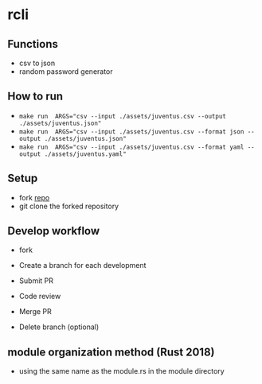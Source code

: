 # rcli

## Functions
- csv to json
- random password generator

## How to run
-  `make run  ARGS="csv --input ./assets/juventus.csv --output ./assets/juventus.json"`
-  `make run  ARGS="csv --input ./assets/juventus.csv --format json --output ./assets/juventus.json"`
-  `make run  ARGS="csv --input ./assets/juventus.csv --format yaml --output ./assets/juventus.yaml"`

## Setup
- fork [repo](https://github.com/upupnoah/rcli.git)
- git clone the forked repository

## Develop workflow
- fork

- Create a branch for each development

- Submit PR

- Code review

- Merge PR

- Delete branch (optional)

## module organization method (Rust 2018)
- using the same name as the module.rs in the module directory